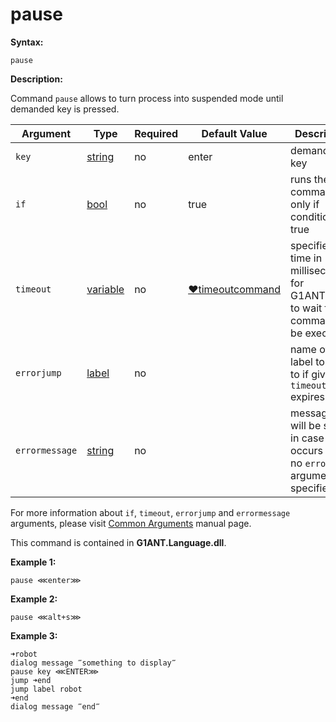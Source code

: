 # pause

**Syntax:**

```G1ANT
pause 
```

**Description:**

Command `pause` allows to turn process into suspended mode until demanded key is pressed.

| Argument | Type | Required | Default Value | Description |
| -------- | ---- | -------- | ------------- | ----------- |
|`key`| [string](https://github.com/G1ANT-Robot/G1ANT.Manual/blob/master/G1ANT-Language/Structures/bool.md) | no | enter | demanded key |
|`if`| [bool](https://github.com/G1ANT-Robot/G1ANT.Manual/blob/master/G1ANT-Language/Structures/bool.md) | no | true | runs the command only if condition is true |
|`timeout`| [variable](https://github.com/G1ANT-Robot/G1ANT.Manual/blob/master/G1ANT-Language/Special-Characters/variable.md) | no | [♥timeoutcommand](https://github.com/G1ANT-Robot/G1ANT.Manual/blob/master/G1ANT-Language/Variables/Special-Variables.md)  | specifies time in milliseconds for G1ANT.Robot to wait for the command to be executed |
|`errorjump` | [label](https://github.com/G1ANT-Robot/G1ANT.Manual/blob/master/G1ANT-Language/Structures/bool.md) | no | | name of the label to jump to if given `timeout` expires |
|`errormessage`| [string](https://github.com/G1ANT-Robot/G1ANT.Manual/blob/master/G1ANT-Language/Structures/bool.md) | no |  | message that will be shown in case error occurs and no `errorjump` argument is specified |

For more information about `if`, `timeout`, `errorjump` and `errormessage` arguments, please visit [Common Arguments](https://github.com/G1ANT-Robot/G1ANT.Manual/blob/master/G1ANT-Language/Common-Arguments.md)  manual page.

This command is contained in **G1ANT.Language.dll**.

**Example 1:**

```G1ANT
pause ⋘enter⋙
```

**Example 2:**

```G1ANT
pause ⋘alt+s⋙
```

**Example 3:**

```G1ANT
➜robot
dialog message ‴something to display‴
pause key ⋘ENTER⋙
jump ➜end
jump label robot
➜end
dialog message ‴end‴
```
